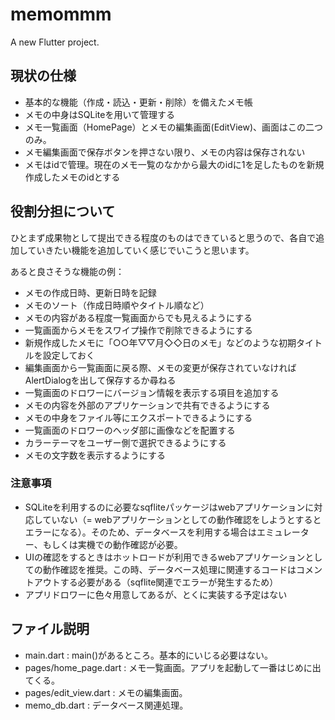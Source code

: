 # memommm

A new Flutter project.

## 現状の仕様

* 基本的な機能（作成・読込・更新・削除）を備えたメモ帳
* メモの中身はSQLiteを用いて管理する
* メモ一覧画面（HomePage）とメモの編集画面(EditView)、画面はこの二つのみ。
* メモ編集画面で保存ボタンを押さない限り、メモの内容は保存されない
* メモはidで管理。現在のメモ一覧のなかから最大のidに1を足したものを新規作成したメモのidとする

## 役割分担について

ひとまず成果物として提出できる程度のものはできていると思うので、各自で追加していきたい機能を追加していく感じでいこうと思います。

あると良さそうな機能の例：
* メモの作成日時、更新日時を記録
* メモのソート（作成日時順やタイトル順など）
* メモの内容がある程度一覧画面からでも見えるようにする
* 一覧画面からメモをスワイプ操作で削除できるようにする
* 新規作成したメモに「○○年▽▽月◇◇日のメモ」などのような初期タイトルを設定しておく
* 編集画面から一覧画面に戻る際、メモの変更が保存されていなければAlertDialogを出して保存するか尋ねる
* 一覧画面のドロワーにバージョン情報を表示する項目を追加する
* メモの内容を外部のアプリケーションで共有できるようにする
* メモの中身をファイル等にエクスポートできるようにする
* 一覧画面のドロワーのヘッダ部に画像などを配置する
* カラーテーマをユーザー側で選択できるようにする
* メモの文字数を表示するようにする

### 注意事項

* SQLiteを利用するのに必要なsqfliteパッケージはwebアプリケーションに対応していない（= webアプリケーションとしての動作確認をしようとするとエラーになる）。そのため、データベースを利用する場合はエミュレーター、もしくは実機での動作確認が必要。
* UIの確認をするときはホットロードが利用できるwebアプリケーションとしての動作確認を推奨。この時、データベース処理に関連するコードはコメントアウトする必要がある（sqflite関連でエラーが発生するため）
* アプリドロワーに色々用意してあるが、とくに実装する予定はない

## ファイル説明

* main.dart : main()があるところ。基本的にいじる必要はない。
* pages/home_page.dart : メモ一覧画面。アプリを起動して一番はじめに出てくる。
* pages/edit_view.dart : メモの編集画面。
* memo_db.dart : データベース関連処理。


